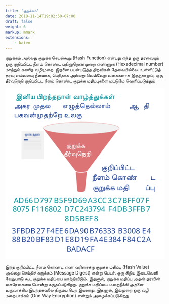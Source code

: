 ```yaml
---
title: 'குறுக்கம்'
date: 2018-11-14T19:02:50-07:00
draft: false
weight: 6
markup: mmark
extensions:
    - katex
---
```


குறுக்கம் அல்லது குறுக்க செயல்கூறு (Hash Function) என்பது எந்த ஒரு தரவையும் ஒரு குறிப்பிட்ட நீளம் கொண்ட பதினாறெண்முறை எண்ணாக (Hexadecimal number) மாற்றும் கணித வழிமுறை. இதனை பயன்படுத்த திறவிகள் தேவையில்லை. உள்ளீட்டுத் தரவு எவ்வளவு நீளமாக, பெரிதாக அல்லது வெவ்வேறு வகைகளாக இருந்தாலும், ஒரு தீர்வுநெறி குறிப்பிட்ட நீளம் கொண்ட குறுக்க மதிப்புகளை மட்டுமே வெளிப்படுத்தும்

![குறுக்கம்](/images/hashing-ta.svg "குறுக்கம்")

இந்த குறிப்பிட்ட நீளம் கொண்ட எண் வரிசைக்கு குறுக்க மதிப்பு (Hash Value) அல்லது செய்திச் சுருக்கம் (Message Digest) என்று பெயர். ஒரு சிறிய இடைவெளி வேறுபாடு கூட குறுக்க மதிப்பை மாற்றிவிடும். இதனால், குறுக்க மதிப்பு அதன் தரவின் கைரேகையை போன்று கருதப்படுகிறது. குறுக்க மதிப்பை மறைநீக்கி அதனை உருவாக்கிய இயற்தகவலை திரும்ப பெற இயலாது. இதனால், இம்முறை ஒரு வழி மறையாக்கம் (One Way Encryption) என்றும் அழைக்கப்படுகிறது